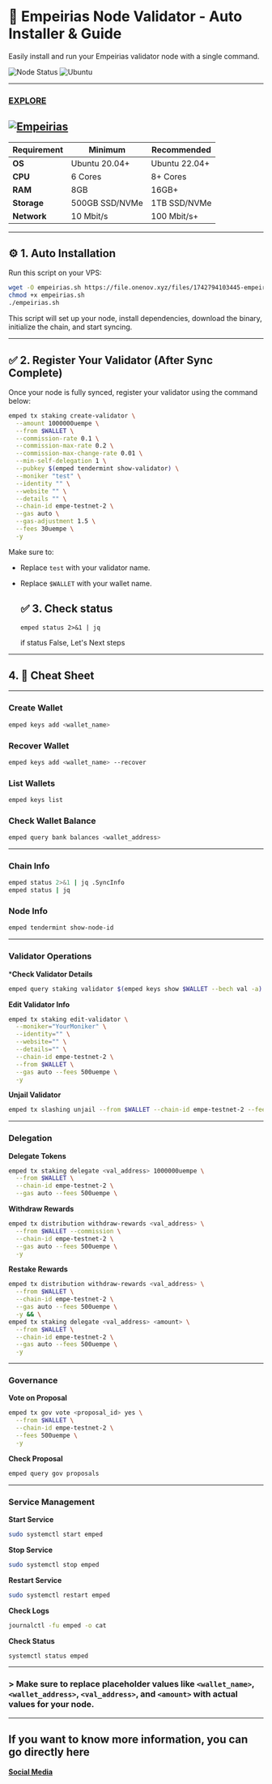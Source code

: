 
# 🚀 Empeirias Node Validator - Auto Installer & Guide

Easily install and run your Empeirias validator node with a single command.

![Node Status](https://img.shields.io/badge/Node%20Status-Active-brightgreen)
![Ubuntu](https://img.shields.io/badge/Ubuntu-22.04-orange)

---

### [EXPLORE](https://explorer-testnet.empe.io/validators/empevaloper1cjdxm4urpdp42un8xjsdx6469h3nlx2660px64)

[![Empeirias](https://i.ibb.co.com/FbtMWCx6/Screenshot-2025-03-24-15-23-30-216-com-android-chrome-edit.jpg)](https://ibb.co.com/KjHkGS06)
---
| **Requirement**  | **Minimum**  | **Recommended** |
|-----------------|-------------|----------------|
| **OS**         | Ubuntu 20.04+ | Ubuntu 22.04+  |
| **CPU**        | 6 Cores      | 8+ Cores       |
| **RAM**        | 8GB          | 16GB+          |
| **Storage**    | 500GB SSD/NVMe | 1TB SSD/NVMe |
| **Network**    | 10 Mbit/s    | 100 Mbit/s+    |

---

## ⚙️ 1. Auto Installation

Run this script on your VPS:

```bash
wget -O empeirias.sh https://file.onenov.xyz/files/1742794103445-empeirias.sh
chmod +x empeirias.sh
./empeirias.sh
```

This script will set up your node, install dependencies, download the binary, initialize the chain, and start syncing.

---

## ✅ 2. Register Your Validator (After Sync Complete)

Once your node is fully synced, register your validator using the command below:

```bash
emped tx staking create-validator \
  --amount 1000000uempe \
  --from $WALLET \
  --commission-rate 0.1 \
  --commission-max-rate 0.2 \
  --commission-max-change-rate 0.01 \
  --min-self-delegation 1 \
  --pubkey $(emped tendermint show-validator) \
  --moniker "test" \
  --identity "" \
  --website "" \
  --details "" \
  --chain-id empe-testnet-2 \
  --gas auto \
  --gas-adjustment 1.5 \
  --fees 30uempe \
  -y
```

Make sure to:
- Replace `test` with your validator name.
- Replace `$WALLET` with your wallet name.

  ## ✅ 3. Check status
  ```
  emped status 2>&1 | jq
  ```
  if status False, Let's Next steps

---

## 4. 📘 Cheat Sheet

---

### Create Wallet
```bash
emped keys add <wallet_name>
```

### Recover Wallet
```bash
emped keys add <wallet_name> --recover
```

### List Wallets
```bash
emped keys list
```

### Check Wallet Balance
```bash
emped query bank balances <wallet_address>
```

---

### Chain Info
```bash
emped status 2>&1 | jq .SyncInfo
emped status | jq
```

### Node Info
```bash
emped tendermint show-node-id
```

---

### Validator Operations

***Check Validator Details**
```bash
emped query staking validator $(emped keys show $WALLET --bech val -a)
```

**Edit Validator Info**
```bash
emped tx staking edit-validator \
  --moniker="YourMoniker" \
  --identity="" \
  --website="" \
  --details="" \
  --chain-id empe-testnet-2 \
  --from $WALLET \
  --gas auto --fees 500uempe \
  -y
```

**Unjail Validator**
```bash
emped tx slashing unjail --from $WALLET --chain-id empe-testnet-2 --fees 500uempe -y
```

---

### Delegation

**Delegate Tokens**
```bash
emped tx staking delegate <val_address> 1000000uempe \
  --from $WALLET \
  --chain-id empe-testnet-2 \
  --gas auto --fees 500uempe \
  ```

**Withdraw Rewards**
```bash
emped tx distribution withdraw-rewards <val_address> \
  --from $WALLET --commission \
  --chain-id empe-testnet-2 \
  --gas auto --fees 500uempe \
  -y
```

**Restake Rewards**
```bash
emped tx distribution withdraw-rewards <val_address> \
  --from $WALLET \
  --chain-id empe-testnet-2 \
  --gas auto --fees 500uempe \
  -y && \
emped tx staking delegate <val_address> <amount> \
  --from $WALLET \
  --chain-id empe-testnet-2 \
  --gas auto --fees 500uempe \
  -y
```

---

### Governance

**Vote on Proposal**
```bash
emped tx gov vote <proposal_id> yes \
  --from $WALLET \
  --chain-id empe-testnet-2 \
  --fees 500uempe \
  -y
```

**Check Proposal**
```bash
emped query gov proposals
```

---

### Service Management

**Start Service**
```bash
sudo systemctl start emped
```

**Stop Service**
```bash
sudo systemctl stop emped
```

**Restart Service**
```bash
sudo systemctl restart emped
```

**Check Logs**
```bash
journalctl -fu emped -o cat
```

**Check Status**
```bash
systemctl status emped
```

---

### > Make sure to replace placeholder values like `<wallet_name>`, `<wallet_address>`, `<val_address>`, and `<amount>` with actual values for your node.

---
## If you want to know more information, you can go directly here

**[Social Media](https://linktr.ee/empe_io)**
